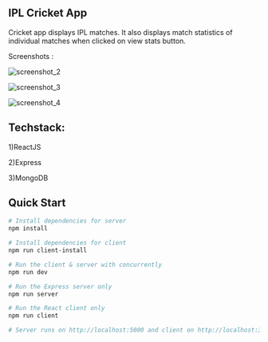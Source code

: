 ## IPL Cricket App
Cricket app displays IPL matches. It also displays match statistics of individual matches when clicked on view stats button. 

Screenshots : 

![screenshot_2](https://user-images.githubusercontent.com/16613832/35732043-00edc134-083e-11e8-9a08-a0a6b2bc3f5c.png)


![screenshot_3](https://user-images.githubusercontent.com/16613832/35732149-66ba226e-083e-11e8-8122-e782270da8bb.png)


![screenshot_4](https://user-images.githubusercontent.com/16613832/35732163-721149e4-083e-11e8-9b6e-265e65f3ecb8.png)




## Techstack:

1)ReactJS

2)Express

3)MongoDB


## Quick Start

``` bash
# Install dependencies for server
npm install

# Install dependencies for client
npm run client-install

# Run the client & server with concurrently
npm run dev

# Run the Express server only
npm run server

# Run the React client only
npm run client

# Server runs on http://localhost:5000 and client on http://localhost:3000
```

